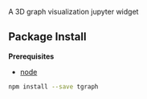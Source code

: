 A 3D graph visualization jupyter widget

Package Install
---------------

**Prerequisites**
- [node](http://nodejs.org/)

```bash
npm install --save tgraph
```
